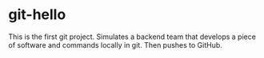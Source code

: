 # git-hello
This is the first git project. Simulates a backend team that develops a piece of software and commands locally in git. Then pushes to GitHub.

